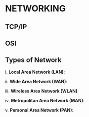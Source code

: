 # NETWORKING

## TCP/IP

## OSI

## Types of Network
i.  **Local Area Network (LAN)**:

ii.  **Wide Area Network (WAN)**:

iii. **Wireless Area Network (WLAN)**:

iv.  **Metropolitan Area Network (MAN)**:

v.   **Personal Area Network (PAN)**:
